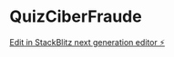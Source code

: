 # QuizCiberFraude

[Edit in StackBlitz next generation editor ⚡️](https://stackblitz.com/~/github.com/brayan083/QuizCiberFraude)